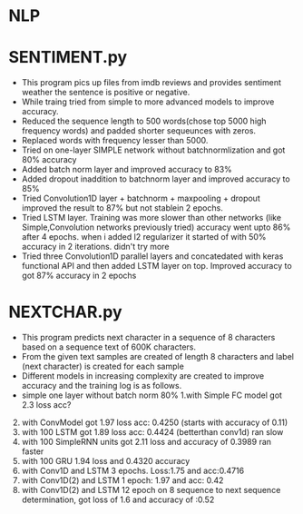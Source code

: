 # NLP
# SENTIMENT.py
* This program pics up files from imdb reviews and provides sentiment weather the sentence is positive or negative.
* While traing tried from simple to more advanced models to improve accuracy.
* Reduced the sequence length to 500 words(chose top 5000 high frequency words) and padded shorter sequeunces with zeros.
* Replaced words with frequency lesser than 5000.
* Tried on one-layer SIMPLE network without batchnormlization and got 80% accuracy
* Added batch norm layer and improved accuracy to  83%
* Added dropout inaddition to batchnorm layer and improved accuracy to 85%
* Tried Convolution1D layer + batchnorm + maxpooling + dropout improved the result to 87% but not stablein 2 epochs.
* Tried LSTM layer. Training was more slower than other networks (like Simple,Convolution networks previously tried)
  accuracy went upto 86% after 4 epochs. when i added l2 regularizer it started of with 50% accuracy in 2 iterations. didn't try more
* Tried three Convolution1D parallel layers and concatedated with keras functional API and then added LSTM layer on top. Improved accuracy to got 87% accuracy in 2 epochs

# NEXTCHAR.py
* This program predicts next character in a sequence of 8 characters based on a sequence text of 600K characters.
* From the given text samples are created of length 8 characters and label (next character) is created for each sample
* Different models in increasing complexity are created to improve accuracy and the training log is as follows.
* simple one layer without batch norm 80%
1.with Simple FC model got 2.3 loss acc?
2. with ConvModel got 1.97 loss acc: 0.4250 (starts with accuracy of 0.11)
3. with 100 LSTM got 1.89 loss acc: 0.4424 (betterthan conv1d) ran slow
4. with 100 SimpleRNN units got 2.11 loss and accuracy of 0.3989 ran faster
5. with 100 GRU  1.94 loss and 0.4320 accuracy
6. with Conv1D and LSTM 3 epochs. Loss:1.75 and acc:0.4716
7. with Conv1D(2) and LSTM  1 epoch: 1.97 and acc: 0.42
8. with Conv1D(2) and LSTM 12 epoch on 8 sequence to next sequence
   determination, got loss of 1.6 and accuracy of :0.52

